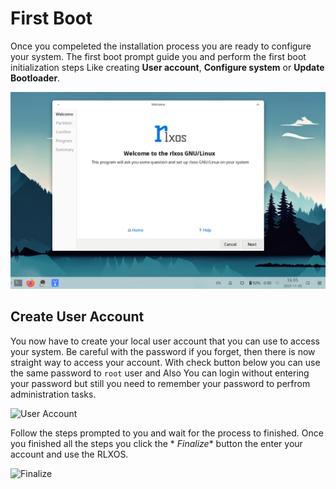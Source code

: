 # First Boot

Once you compeleted the installation process you are ready to configure your system. The first boot prompt guide you and
perform the first boot initialization steps Like creating __User account__, __Configure system__ or
__Update Bootloader__.

![Welcome](../assets/first-boot/welcome.png)

## Create User Account

You now have to create your local user account that you can use to access your system. Be careful with the password if
you forget, then there is now straight way to access your account. With check button below you can use the same password
to `root` user and Also You can login without entering your password but still you need to remember your password to
perfrom administration tasks.

![User Account](../assets/first-boot/user.png)

Follow the steps prompted to you and wait for the process to finished. Once you finished all the steps you click the *
*Finalize** button the enter your account and use the RLXOS.

![Finalize](../assets/first-boot/success.png)